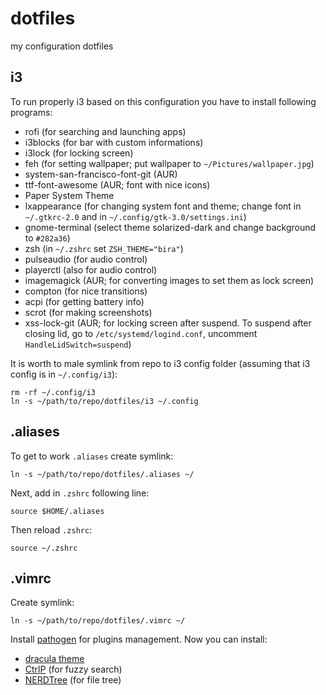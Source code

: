 # dotfiles
my configuration dotfiles

## i3
To run properly i3 based on this configuration you have to install following programs:
* rofi (for searching and launching apps)
* i3blocks (for bar with custom informations)
* i3lock (for locking screen)
* feh (for setting wallpaper; put wallpaper to `~/Pictures/wallpaper.jpg`)
* system-san-francisco-font-git (AUR)
* ttf-font-awesome (AUR; font with nice icons)
* Paper System Theme
* lxappearance (for changing system font and theme; change font in `~/.gtkrc-2.0` and in `~/.config/gtk-3.0/settings.ini`)
* gnome-terminal (select theme solarized-dark and change background to `#282a36`)
* zsh (in `~/.zshrc` set `ZSH_THEME="bira"`)
* pulseaudio (for audio control)
* playerctl (also for audio control)
* imagemagick (AUR; for converting images to set them as lock screen)
* compton (for nice transitions)
* acpi (for getting battery info)
* scrot (for making screenshots)
* xss-lock-git (AUR; for locking screen after suspend. To suspend after closing lid, go to `/etc/systemd/logind.conf`, uncomment `HandleLidSwitch=suspend`)

It is worth to male symlink from repo to i3 config folder (assuming that i3 config is in `~/.config/i3`):
```
rm -rf ~/.config/i3
ln -s ~/path/to/repo/dotfiles/i3 ~/.config
```
## .aliases
To get to work `.aliases` create symlink:
```
ln -s ~/path/to/repo/dotfiles/.aliases ~/
```
Next, add in `.zshrc` following line:
```
source $HOME/.aliases
```
Then reload `.zshrc`:
```
source ~/.zshrc
```
## .vimrc
Create symlink:
```
ln -s ~/path/to/repo/dotfiles/.vimrc ~/
```
Install [pathogen](https://github.com/tpope/vim-pathogen) for plugins management.
Now you can install:
* [dracula theme](https://draculatheme.com/vim/)
* [CtrlP](https://github.com/kien/ctrlp.vim) (for fuzzy search)
* [NERDTree](https://github.com/scrooloose/nerdtree) (for file tree)

